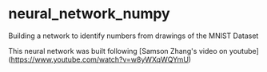 # neural_network_numpy
Building a network to identify numbers from drawings of the MNIST Dataset

This neural network was built following [Samson Zhang's video on youtube] (https://www.youtube.com/watch?v=w8yWXqWQYmU)
